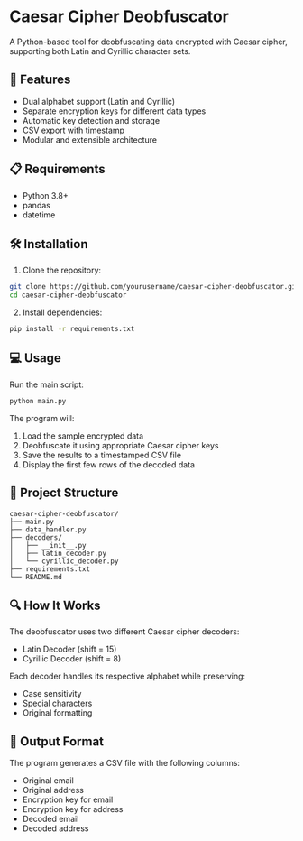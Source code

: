 # Caesar Cipher Deobfuscator

A Python-based tool for deobfuscating data encrypted with Caesar cipher, supporting both Latin and Cyrillic character sets.

## 🚀 Features

- Dual alphabet support (Latin and Cyrillic)
- Separate encryption keys for different data types
- Automatic key detection and storage
- CSV export with timestamp
- Modular and extensible architecture

## 📋 Requirements

- Python 3.8+
- pandas
- datetime

## 🛠️ Installation

1. Clone the repository:
```bash
git clone https://github.com/yourusername/caesar-cipher-deobfuscator.git
cd caesar-cipher-deobfuscator
```

2. Install dependencies:
```bash
pip install -r requirements.txt
```

## 💻 Usage

Run the main script:
```bash
python main.py
```

The program will:
1. Load the sample encrypted data
2. Deobfuscate it using appropriate Caesar cipher keys
3. Save the results to a timestamped CSV file
4. Display the first few rows of the decoded data

## 📁 Project Structure

```
caesar-cipher-deobfuscator/
├── main.py
├── data_handler.py
├── decoders/
│   ├── __init__.py
│   ├── latin_decoder.py
│   └── cyrillic_decoder.py
├── requirements.txt
└── README.md
```

## 🔍 How It Works

The deobfuscator uses two different Caesar cipher decoders:
- Latin Decoder (shift = 15)
- Cyrillic Decoder (shift = 8)

Each decoder handles its respective alphabet while preserving:
- Case sensitivity
- Special characters
- Original formatting

## 📄 Output Format

The program generates a CSV file with the following columns:
- Original email
- Original address
- Encryption key for email
- Encryption key for address
- Decoded email
- Decoded address
